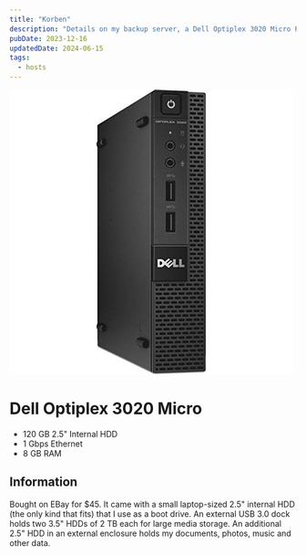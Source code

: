 ```yaml
---
title: "Korben"
description: "Details on my backup server, a Dell Optiplex 3020 Micro PC."
pubDate: 2023-12-16
updatedDate: 2024-06-15
tags:
  - hosts
---
```


![Dell Optiplex 3020 Micro](../../img/wiki/optiplex3020micro.jpg)

# Dell Optiplex 3020 Micro

- 120 GB 2.5" Internal HDD
- 1 Gbps Ethernet
- 8 GB RAM

## Information

Bought on EBay for $45. It came with a small laptop-sized 2.5" internal HDD (the only kind that fits) that I use as a boot drive. An external USB 3.0 dock holds two 3.5" HDDs of 2 TB each for large media storage. An additional 2.5" HDD in an external enclosure holds my documents, photos, music and other data.
